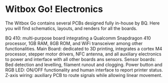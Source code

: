 # Witbox Go! Electronics

The Witbox Go contains several PCBs designed fully in-house by BQ. Here you will find schematics, layouts, and renders for all the boards.

BQ 410: multi-purpose board integrating a Qualcomm Snapdragon 410 processor, 1GB RAM, 8GB ROM, and WiFi transceiver among other functionalities.
Main Board: dedicated to 3D printing, integrates a cortex M4 processor, stepper motor drivers, NFC antenna, and all auxiliary electronics to power and interface with all other boards ans sensors.
Sensor boards: Bed detection and levelling, filament runout and clogging.
Power button and RGB LED: ON/OFF functionality and human interface to report printer status.
Z-axis wiring: auxiliary PCB to route signals while allowing linear movement.
